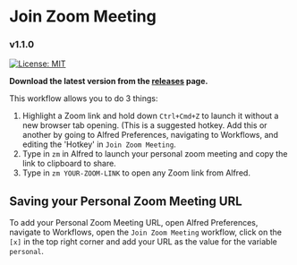 # Join Zoom Meeting
### v1.1.0

[![License: MIT](https://img.shields.io/github/license/aurooba/alfred-workflow-zoom-meetings)](https://opensource.org/licenses/MIT)

**Download the latest version from the [releases](https://github.com/aurooba/alfred-workflow-zoom-meetings/releases) page.**

This workflow allows you to do 3 things:

1. Highlight a Zoom link and hold down `Ctrl+Cmd+Z` to launch it without a new browser tab opening. (This is a suggested hotkey. Add this or another by going to Alfred Preferences, navigating to Workflows, and editing the 'Hotkey' in `Join Zoom Meeting`.
2. Type in `zm` in Alfred to launch your personal zoom meeting and copy the link to clipboard to share.
3. Type in `zm YOUR-ZOOM-LINK` to open any Zoom link from Alfred.

## Saving your Personal Zoom Meeting URL

To add your Personal Zoom Meeting URL, open Alfred Preferences, navigate to Workflows, open the `Join Zoom Meeting` workflow, click on the `[x]` in the top right corner and add your URL as the value for the variable `personal`.
